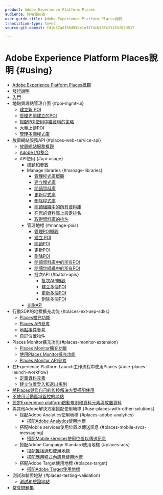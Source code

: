 ```yaml
---
product: Adobe Experience Platform Places
audience: 終端使用者
user-guide-title: Adobe Experience Platform Places說明
translation-type: tm+mt
source-git-commit: fd1b37a0f50d93de1efff4cb38fc23253f02d517

---
```



# Adobe Experience Platform Places說明 {#using}

+ [Adobe Experience Platform Places概觀](home.md)
+ [發行說明](release-notes.md)
+ [入門](getting-started.md)
+ 地點興趣點管理介面 {#poi-mgmt-ui}
   + [建立新 POI](poi-mgmt-ui/create-a-poi-ui.md)
   + [管理先前建立的POI](poi-mgmt-ui/managing-pois-in-the-places-ui.md)
   + [搭配POI使用中繼資料的策略](poi-mgmt-ui/metadata-with-pois.md)
   + [大量上傳POI](poi-mgmt-ui/bulk-upload-pois.md)
   + [管理多個程式庫](poi-mgmt-ui/manage-libraries-in-the-places-ui.md)
+ 放置網站服務API {#places-web-service-api}
   + [放置網站服務概觀](places-web-service-api/places-web-services.md)
   + [Adobe I/O整合](places-web-service-api/adobe-i-o-integration.md)
   + API使用 {#api-usage}
      + [標題和參數](places-web-service-api/api-usage/headers-and-parameters.md)
      + Manage libraries {#manage-libraries}
         + [管理程式庫概觀](places-web-service-api/api-usage/manage-libraries/manage-libraries.md)
         + [建立程式庫](places-web-service-api/api-usage/manage-libraries/create-a-library.md)
         + [閱讀資料庫](places-web-service-api/api-usage/manage-libraries/read-a-library.md)
         + [更新程式庫](places-web-service-api/api-usage/manage-libraries/update-a-library.md)
         + [刪除程式庫](places-web-service-api/api-usage/manage-libraries/delete-a-library.md)
         + [閱讀組織中的所有資料庫](places-web-service-api/api-usage/manage-libraries/read-all-libraries-in-your-organization.md)
         + [在您的資料庫上設定排名](places-web-service-api/api-usage/manage-libraries/set-a-ran-on-your-libraries.md)
         + [取得資料庫的排名](places-web-service-api/api-usage/manage-libraries/get-a-librarys-rank.md)
      + 管理地標 {#manage-pois}
         + [管理POI概觀](places-web-service-api/api-usage/manage-pois/manage-pois.md)
         + [建立 POI](places-web-service-api/api-usage/manage-pois/create-a-poi.md)
         + [閱讀POI](places-web-service-api/api-usage/manage-pois/read-a-poi.md)
         + [更新POI](places-web-service-api/api-usage/manage-pois/update-a-poi.md)
         + [刪除POI](places-web-service-api/api-usage/manage-pois/delete-a-poi.md)
         + [閱讀資料庫中的所有POI](places-web-service-api/api-usage/manage-pois/read-all-pois-in-a-library.md)
         + [閱讀您組織中的所有POI](places-web-service-api/api-usage/manage-pois/read-all-pois-in-your-organization.md)
         + 批次API {#batch-apis}
            + [批次API概觀](places-web-service-api/api-usage/manage-pois/batch-apis/batch-apis.md)
            + [建立多個POI](places-web-service-api/api-usage/manage-pois/batch-apis/create-multiple-pois.md)
            + [更新多個POI](places-web-service-api/api-usage/manage-pois/batch-apis/update-multiple-pois.md)
            + [刪除多個POI](places-web-service-api/api-usage/manage-pois/batch-apis/delete-multiple-pois.md)
      + [查詢API](places-web-service-api/api-usage/query-apis.md)
+ 行動SDK的地標擴充功能 {#places-ext-aep-sdks}
   + [Places擴充功能](places-ext-aep-sdks/places-extension/places-extension.md)
   + [Places API參考](places-ext-aep-sdks/places-extension/places-api-reference.md)
   + [地點事件參考](places-ext-aep-sdks/places-extension/places-event-ref.md)
   + [自訂位置物件](places-ext-aep-sdks/places-extension/cust-places-objects.md)
+ Places Monitor擴充功能{#places-monitor-extension}
   + [Places Monitor擴充功能](places-ext-aep-sdks/places-monitor-extension/places-monitor-extension.md)
   + [使用Places Monitor擴充功能](places-ext-aep-sdks/places-monitor-extension/using-places-monitor-extension.md)
   + [Places Monitor API參考](places-ext-aep-sdks/places-monitor-extension/places-monitor-api-reference.md)
+ 在Experience Platform Launch工作流程中使用Places {#use-places-launch-workflow}
   + [定義資料元素](use-places-launch-workflow/define-data-elements.md)
   + [建立位置登入和退出規則](use-places-launch-workflow/create-rule-places-property.md)
+ [將Places與您自己的監控解決方案搭配使用](using-your-own-monitor.md)
+ [不使用活動區域監控的地點](use-places-without-active-monitoring.md)
+ [設定Experience platform啟動規則和資料元素與放置資料](rules-data-elements-places-data.md)
+ 與其他Adobe解決方案搭配使用地標 {#use-places-with-other-solutions}
   + 搭配Adobe Analytics使用地標 {#places-adobe-analytics}
      + [搭配Adobe Analytics使用地標](use-places-with-other-solutions/places-adobe-analytics/use-places-adobe-analytics.md)
   + 搭配Mobile services使用位置以傳送訊息 {#places-mobile-svcs-messaging}
      + [搭配Mobile services使用位置以傳送訊息](use-places-with-other-solutions/places-mobile-svcs-for-messaging/use-places-mobie-svcs-messaging.md)
   + 搭配Adobe Campaign Standard使用地標 {#places-acs}
      + [搭配推播通知使用地標](use-places-with-other-solutions/places-acs/places-acs-push-notifications.md)
      + [搭配應用程式內訊息使用地標](use-places-with-other-solutions/places-acs/places-acs-in-app-messages.md)
   + 搭配Adobe Target使用地標 {#places-target}
      + [搭配Adobe Target使用地標](use-places-with-other-solutions/places-target/places-target.md)
+ 測試和驗證地點 {#places-testing-validation}
   + [測試和驗證地點](places-testing-validation/test-validate-places.md)
+ [常見問題集](places-faqs.md)